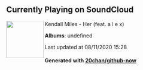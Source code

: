 ## Currently Playing on SoundCloud

[<img align="left" width="100" src="https://i1.sndcdn.com/artworks-000149342142-3ge4w8-t120x120.jpg">](https://soundcloud.com/kendallmilesmusic/her_kendall)

Kendall Miles - Her (feat. a l e x)

**Albums**: undefined

Last updated at 08/11/2020 15:28

#### Generated with [20chan/github-now](https://github.com/20chan/github-now)


<!--
**20chan/20chan** is a ✨ _special_ ✨ repository because its `README.md` (this file) appears on your GitHub profile.

Here are some ideas to get you started:

- 🔭 I’m currently working on ...
- 🌱 I’m currently learning ...
- 👯 I’m looking to collaborate on ...
- 🤔 I’m looking for help with ...
- 💬 Ask me about ...
- 📫 How to reach me: ...
- 😄 Pronouns: ...
- ⚡ Fun fact: ...
-->
